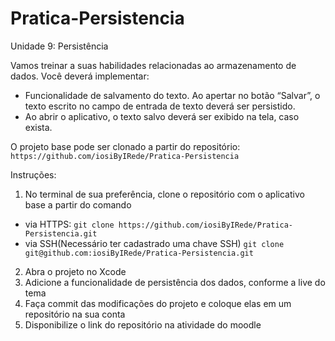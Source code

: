 # Pratica-Persistencia
Unidade 9: Persistência

Vamos treinar a suas habilidades relacionadas ao armazenamento de dados. Você deverá implementar: 

- Funcionalidade de salvamento do texto. Ao apertar no botão “Salvar”, o texto escrito no campo de entrada de texto deverá ser persistido. 
- Ao abrir o aplicativo, o texto salvo deverá ser exibido na tela, caso exista.

O projeto base pode ser clonado a partir do repositório: `https://github.com/iosiByIRede/Pratica-Persistencia`

Instruções: 
1. No terminal de sua preferência, clone o repositório com o aplicativo base a partir do comando 
  - via HTTPS: `git clone https://github.com/iosiByIRede/Pratica-Persistencia.git`
  - via SSH(Necessário ter cadastrado uma chave SSH) `git clone git@github.com:iosiByIRede/Pratica-Persistencia.git`
2. Abra o projeto no Xcode
3. Adicione a funcionalidade de persistência dos dados, conforme a live do tema
4. Faça commit das modificações do projeto e coloque elas em um repositório na sua conta
5. Disponibilize o link do repositório na atividade do moodle
